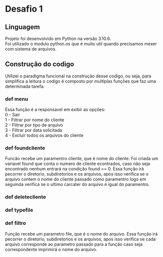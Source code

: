 # Desafio 1
## Linguagem 
Projeto foi desenvolvido em Python na versão 3.10.6.<br>
Foi utilizado o modulo python.os que é muito util quando precisamos mexer com sistema de arquivos.

## Construção do codigo
Utilizei o paradigma funcional na construção desse codigo, ou seja, para simplifica a leitura o codigo é composto por multiplas funções que faz uma determinada tarefa.  

### def menu
Essa função é a responsavel em exibir as opções:
<br>0 - Sair<br>
1 - Filtrar por nome do cliente<br>
2 - Filtrar por tipo de arquivo<br>
3 - Filtrar por data solicitada<br>
4 - Excluir todos os arquivos do cliente<br>

### def foundcliente
Funcão recebe um paramentro cliente, que é nome do cliente.
Foi criada um variavel found que conta o numero de cliente econtrados, caso não seja encontrado nenhum entrará na condição found == 0.
Essa função irá pecorrer o diretorio, subdiretorios e os arquivos, apos isso verifica se o arquivo contem o nome do cliente passado como paramentro logo em seguinda verifica se o ultimo carcater do arquivo é igual do paramentro.

### def deletecliente



### def typefile

### def filtro
Função recebe um parametro file, que é o nome do arquivo.
Essa função irá pecorrer o diretorio, subdiretorios e os arquivos, apos isso verifica se cada arquivo corresponde ao parametro passado para a função caso seja correspondente imprimirá o nome do arquivo.
